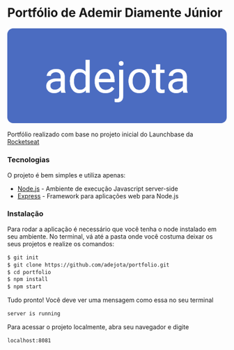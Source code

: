 # Portfólio de Ademir Diamente Júnior

<img src="./public/assets/images/adejota.png">

Portfólio realizado com base no projeto inicial do Launchbase da [Rocketseat](https://rocketseat.com.br/)

### Tecnologias

O projeto é bem simples e utiliza apenas:

* [Node.js](https://nodejs.org/en/) - Ambiente de execução Javascript server-side
* [Express](https://expressjs.com/pt-br/) - Framework para aplicações web para Node.js

### Instalação

Para rodar a aplicação é necessário que você tenha o node instalado em seu ambiente.
No terminal, vá até a pasta onde você costuma deixar os seus projetos e realize os comandos:

```sh
$ git init
$ git clone https://github.com/adejota/portfolio.git
$ cd portfolio
$ npm install
$ npm start
```

Tudo pronto! Você deve ver uma mensagem como essa no seu terminal

```sh
server is running
```

Para acessar o projeto localmente, abra seu navegador e digite 

```sh
localhost:8081
```
